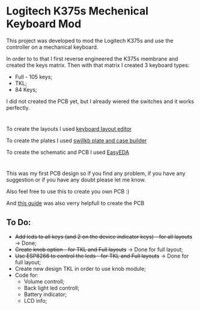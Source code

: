 # Logitech K375s Mechenical Keyboard Mod
This project was developed to mod the Logitech K375s and use the controller on a mechanical keyboard.

In order to to that I first reverse engineered the K375s membrane and created the keys matrix. Then with that matrix I created 3 keyboard types:
 - Full - 105 keys;
 - TKL;
 - 84 Keys;

I did not created the PCB yet, but I already wiered the switches and it works perfectly.
#

To create the layouts I used [keyboard layout editor](http://www.keyboard-layout-editor.com)

To create the plates I used [swillkb plate and case builder
](http://builder.swillkb.com)

To create the schematic and PCB I used [EasyEDA](https://easyeda.com)
#

This was my first PCB design so if you find any problem, if you have any suggestion or if you have any doubt please let me know.

Also feel free to use this to create you own PCB :)

And [this guide](https://post.smzdm.com/p/a99v2k80/) was also verry helpfull to create the PCB

## To Do:
 - ~~Add leds to all keys (and 2 on the device indicator keys) - for all layouts~~ -> Done;
 - ~~Create knob option - for TKL and Full layouts~~ -> Done for full layout;
 - ~~Use ESP8266 to control the leds - for TKL and Full layouts~~ -> Done for full layout;
 - Create new design TKL in order to use knob module;
 - Code for:
   - Volume controll;
   - Back light led controll;
   - Battery indicator;
   - LCD info;

